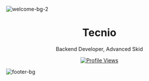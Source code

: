 ![welcome-bg-2](https://user-images.githubusercontent.com/50290580/124369381-11ed1800-dc74-11eb-90a9-2ff2073c3b97.jpg)

<h1 align="center">Tecnio</h1>

<p align="center">Backend Developer, Advanced Skid</p>

<a href="https://github.com/Tecnio">
  <p align="center">
    <img src="https://komarev.com/ghpvc/?username=Tecnio" alt="Profile Views">
  </p>
</a>

![footer-bg](https://user-images.githubusercontent.com/50290580/124369382-144f7200-dc74-11eb-807a-f10a7a502dd9.jpg)

